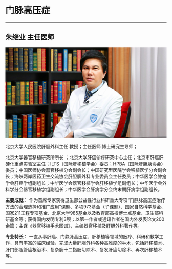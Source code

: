 # 门脉高压症

---

## 朱继业 主任医师

![1679231087014](image/c05_051/1679231087014.png)

北京大学人民医院肝胆外科主任  教授；主任医师 博士研究生导师；

北京大学器官移植研究所所长 ；北京大学肝癌诊疗研究中心主任；北京市肝癌肝硬化重点实验室主任；ILTS（国际肝移植学会）委员；HPBA（国际肝胆胰协会）委员；中国医师协会器官移植分会副会长；中国研究型医院学会移植医学分会副会长；海峡两岸医药卫生交流协会肝胆胰外科专业委员会主任委员；中华医学会肿瘤学会肝癌学组副组长；中华医学会器官移植学会肝移植学组副组长；中华医学会外科学分会器官移植学组副组长；中华医学会肝病学分会终末期肝病学组副组长。


**主要成就：** 作为首席专家获得卫生部公益性行业科研重大专项“门静脉高压症治疗方法的合理选择和推广应用”课题、多项973基金（子课题）、国家自然科学基金、国家211工程专项基金、北京大学985基金以及教育部高校博士点基金、卫生部科研基金等；获得国内发明专利3项；以第一作者或通讯作者在国内外发表论文200余篇；主译《器官移植手术图谱》，主编器官移植及肝胆外科著作等。


**专业特长：** 一直从事肝癌、门静脉高压症、肝移植等领域的医疗、科研和教学工作，具有丰富的临床经验，完成大量肝胆外科各种高难度的手术，包括肝移植术、肝门部胆管癌根治术、复杂胰十二指肠切除术、复发肝癌切除术、再次肝移植术等。

---
